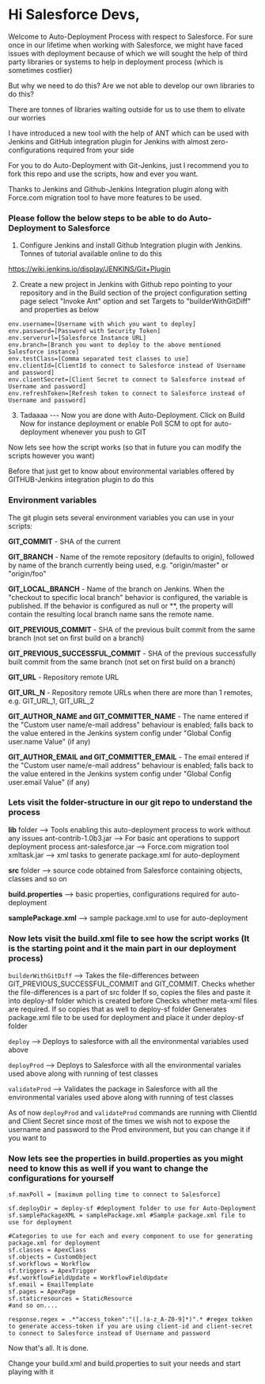 # Hi Salesforce Devs,

Welcome to Auto-Deployment Process with respect to Salesforce. For sure once in our lifetime when working with Salesforce, we might have faced issues with deployment because of which we will sought the help of third party libraries or systems to help in deployment process (which is sometimes costlier)

But why we need to do this? Are we not able to develop our own libraries to do this?

There are tonnes of libraries waiting outside for us to use them to elivate our worries

I have introduced a new tool with the help of ANT which can be used with Jenkins and GitHub integration plugin for Jenkins with almost zero-configurations required from your side

For you to do Auto-Deployment with Git-Jenkins, just I recommend you to fork this repo and use the scripts, how and ever you want.

Thanks to Jenkins and Github-Jenkins Integration plugin along with Force.com migration tool to have more features to be used.

### Please follow the below steps to be able to do Auto-Deployment to Salesforce

1. Configure Jenkins and install Github Integration plugin with Jenkins. Tonnes of tutorial available online to do this

https://wiki.jenkins.io/display/JENKINS/Git+Plugin

2. Create a new project in Jenkins with Github repo pointing to your repository and in the Build section of the project configuration setting page select "Invoke Ant" option and set Targets to "builderWithGitDiff" and properties as below

```
env.username=[Username with which you want to deploy]
env.password=[Password with Security Token]
env.serverurl=[Salesforce Instance URL]
env.branch=[Branch you want to deploy to the above mentioned Salesforce instance]
env.testClass=[Comma separated test classes to use]
env.clientId=[ClientId to connect to Salesforce instead of Username and password]
env.clientSecret=[Client Secret to connect to Salesforce instead of Username and password]
env.refreshToken=[Refresh token to connect to Salesforce instead of Username and password]
```

3. Tadaaaa --- Now you are done with Auto-Deployment. Click on Build Now for instance deployment or enable Poll SCM to opt for auto-deployment whenever you push to GIT 


Now lets see how the script works (so that in future you can modify the scripts however you want)

Before that just get to know about environmental variables offered by GITHUB-Jenkins integration plugin to do this


### Environment variables
The git plugin sets several environment variables you can use in your scripts:

**GIT_COMMIT** - SHA of the current

**GIT_BRANCH** - Name of the remote repository (defaults to origin), followed by name of the branch currently being used, e.g. "origin/master" or "origin/foo"

**GIT_LOCAL_BRANCH** - Name of the branch on Jenkins. When the "checkout to specific local branch" behavior is configured, the variable is published.  If the behavior is configured as null or **, the property will contain the resulting local branch name sans the remote name.

**GIT_PREVIOUS_COMMIT** - SHA of the previous built commit from the same branch (not set on first build on a branch)

**GIT_PREVIOUS_SUCCESSFUL_COMMIT** - SHA of the previous successfully built commit from the same branch (not set on first build on a branch)

**GIT_URL** - Repository remote URL

**GIT_URL_N** - Repository remote URLs when there are more than 1 remotes, e.g. GIT_URL_1, GIT_URL_2

**GIT_AUTHOR_NAME and GIT_COMMITTER_NAME** - The name entered if the "Custom user name/e-mail address" behaviour is enabled; falls back to the value entered in the Jenkins system config under "Global Config user.name Value" (if any)

**GIT_AUTHOR_EMAIL and GIT_COMMITTER_EMAIL** - The email entered if the "Custom user name/e-mail address" behaviour is enabled; falls back to the value entered in the Jenkins system config under "Global Config user.email Value" (if any)


### Lets visit the folder-structure in our git repo to understand the process

**lib** folder --> Tools enabling this auto-deployment process to work without any issues
          ant-contrib-1.0b3.jar --> For basic ant operations to support deployment process
          ant-salesforce.jar --> Force.com migration tool
          xmltask.jar --> xml tasks to generate package.xml for auto-deployment

**src** folder --> source code obtained from Salesforce containing objects, classes and so on

**build.properties** --> basic properties, configurations required for auto-deployment

**samplePackage.xml** --> sample package.xml to use for auto-deployment

### Now lets visit the build.xml file to see how the script works (It is the starting point and it the main part in our deployment process)

`builderWithGitDiff` --> 
         Takes the file-differences between GIT_PREVIOUS_SUCCESSFUL_COMMIT and GIT_COMMIT. 
         Checks whether the file-differences is a part of src folder
         If so, copies the files and paste it into deploy-sf folder which is created before
         Checks whether meta-xml files are required. If so copies that as well to deploy-sf folder
         Generates package.xml file to be used for deployment and place it under deploy-sf folder

`deploy` -->
         Deploys to salesforce with all the environmental variables used above

`deployProd` -->
         Deploys to Salesforce with all the environmental variales used above along with running of test classes

`validateProd` -->
         Validates the package in Salesforce with all the environmental variales used above along with running of test classes


As of now `deployProd` and `validateProd` commands are running with ClientId and Client Secret since most of the times we wish not to expose the username and password to the Prod environment, but you can change it if you want to

### Now lets see the properties in build.properties as you might need to know this as well if you want to change the configurations for yourself
```
sf.maxPoll = [maximum polling time to connect to Salesforce]

sf.deployDir = deploy-sf #deployment folder to use for Auto-Deployment
sf.samplePackageXML = samplePackage.xml #Sample package.xml file to use for deployment

#Categories to use for each and every component to use for generating package.xml for deployment
sf.classes = ApexClass 
sf.objects = CustomObject
sf.workflows = Workflow
sf.triggers = ApexTrigger
#sf.workflowFieldUpdate = WorkflowFieldUpdate
sf.email = EmailTemplate
sf.pages = ApexPage
sf.staticresources = StaticResource
#and so on....

response.regex = .*"access_token":"([.!a-z_A-Z0-9]*)".* #regex tokken to generate access-token if you are using client-id and client-secret to connect to Salesforce instead of Username and password
```
Now that's all. It is done. 

Change your build.xml and build.properties to suit your needs and start playing with it

